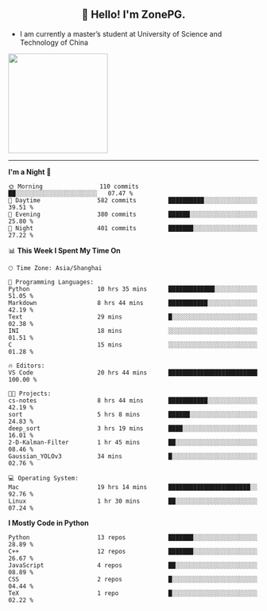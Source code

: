 <h2 align="center">👋 Hello! I'm ZonePG.</h2>

- I am currently a master’s student at University of Science and Technology of China

<img height=200 align="center" src="https://github-readme-stats.vercel.app/api?username=zonepg" />

-------

<!--START_SECTION:waka-->
**I'm a Night 🦉** 

```text
🌞 Morning                110 commits         ██░░░░░░░░░░░░░░░░░░░░░░░   07.47 % 
🌆 Daytime                582 commits         ██████████░░░░░░░░░░░░░░░   39.51 % 
🌃 Evening                380 commits         ██████░░░░░░░░░░░░░░░░░░░   25.80 % 
🌙 Night                  401 commits         ███████░░░░░░░░░░░░░░░░░░   27.22 % 
```


📊 **This Week I Spent My Time On** 

```text
🕑︎ Time Zone: Asia/Shanghai

💬 Programming Languages: 
Python                   10 hrs 35 mins      █████████████░░░░░░░░░░░░   51.05 % 
Markdown                 8 hrs 44 mins       ███████████░░░░░░░░░░░░░░   42.19 % 
Text                     29 mins             █░░░░░░░░░░░░░░░░░░░░░░░░   02.38 % 
INI                      18 mins             ░░░░░░░░░░░░░░░░░░░░░░░░░   01.51 % 
C                        15 mins             ░░░░░░░░░░░░░░░░░░░░░░░░░   01.28 % 

🔥 Editors: 
VS Code                  20 hrs 44 mins      █████████████████████████   100.00 % 

🐱‍💻 Projects: 
cs-notes                 8 hrs 44 mins       ███████████░░░░░░░░░░░░░░   42.19 % 
sort                     5 hrs 8 mins        ██████░░░░░░░░░░░░░░░░░░░   24.83 % 
deep_sort                3 hrs 19 mins       ████░░░░░░░░░░░░░░░░░░░░░   16.01 % 
2-D-Kalman-Filter        1 hr 45 mins        ██░░░░░░░░░░░░░░░░░░░░░░░   08.46 % 
Gaussian_YOLOv3          34 mins             █░░░░░░░░░░░░░░░░░░░░░░░░   02.76 % 

💻 Operating System: 
Mac                      19 hrs 14 mins      ███████████████████████░░   92.76 % 
Linux                    1 hr 30 mins        ██░░░░░░░░░░░░░░░░░░░░░░░   07.24 % 
```

**I Mostly Code in Python** 

```text
Python                   13 repos            ███████░░░░░░░░░░░░░░░░░░   28.89 % 
C++                      12 repos            ███████░░░░░░░░░░░░░░░░░░   26.67 % 
JavaScript               4 repos             ██░░░░░░░░░░░░░░░░░░░░░░░   08.89 % 
CSS                      2 repos             █░░░░░░░░░░░░░░░░░░░░░░░░   04.44 % 
TeX                      1 repo              █░░░░░░░░░░░░░░░░░░░░░░░░   02.22 % 
```




<!--END_SECTION:waka-->
